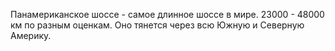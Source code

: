 Панамериканское шоссе - самое длинное шоссе в мире. 23000 - 48000 км по разным оценкам. Оно тянется через всю Южную и Северную Америку.